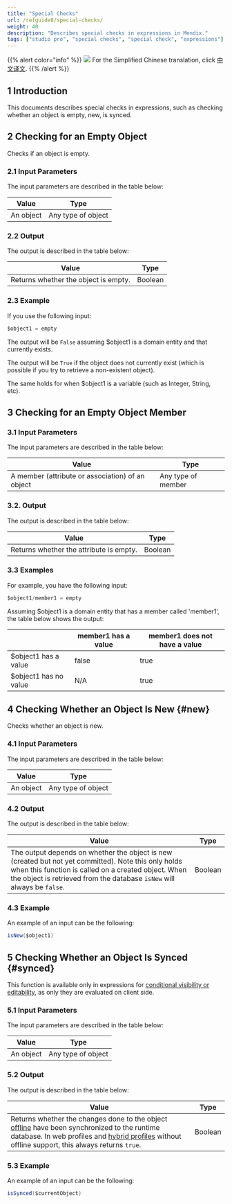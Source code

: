 ```yaml
---
title: "Special Checks"
url: /refguide8/special-checks/
weight: 40
description: "Describes special checks in expressions in Mendix."
tags: ["studio pro", "special checks", "special check", "expressions"]
---
```


{{% alert color="info" %}}
<img src="/attachments/china.png" class="d-inline-block" /> For the Simplified Chinese translation, click [中文译文](https://cdn.mendix.tencent-cloud.com/documentation/refguide8/special-checks.pdf).
{{% /alert %}}

## 1 Introduction

This documents describes special checks in expressions, such as checking whether an object is empty, new, is synced. 

## 2 Checking for an Empty Object

Checks if an object is empty. 

### 2.1 Input Parameters

The input parameters are described in the table below:

| Value     | Type               |
| --------- | ------------------ |
| An object | Any type of object |

### 2.2 Output

The output is described in the table below:

| Value                                | Type    |
| ------------------------------------ | ------- |
| Returns whether the object is empty. | Boolean |

### 2.3 Example

If you use the following input:

```java
$object1 = empty
```

The output will be `False` assuming $object1 is a domain entity and that currently exists.

The output will be `True` if the object does not currently exist (which is possible if you try to retrieve a non-existent object).

The same holds for when $object1 is a variable (such as Integer, String, etc).

## 3 Checking for an Empty Object Member

### 3.1 Input Parameters

The input parameters are described in the table below:

| Value                                            | Type               |
| ------------------------------------------------ | ------------------ |
| A member (attribute or association) of an object | Any type of member |

### 3.2. Output

The output is described in the table below:

| Value                                   | Type    |
| --------------------------------------- | ------- |
| Returns whether the attribute is empty. | Boolean |

### 3.3 Examples

For example, you have the following input:

```java
$object1/member1 = empty
```

Assuming $object1 is a domain entity that has a member called 'member1', the table below shows the output:

|   | member1 has a value | member1 does not have a value |
| --- | --- | --- |
| $object1 has a value | false | true |
| $object1 has no value | N/A | true |

## 4 Checking Whether an Object Is New {#new}

Checks whether an object is new. 

### 4.1 Input Parameters

The input parameters are described in the table below:

| Value     | Type               |
| --------- | ------------------ |
| An object | Any type of object |

### 4.2 Output

The output is described in the table below:

| Value                                                        | Type    |
| ------------------------------------------------------------ | ------- |
| The output depends on whether the object is new (created but not yet committed). Note this only holds when this function is called on a created object. When the object is retrieved from the database `isNew` will always be `false`. | Boolean |

### 4.3 Example

An example of an input can be the following:

```java
isNew($object1)
```

## 5 Checking Whether an Object Is Synced {#synced}

This function is available only in expressions for [conditional visibility or editability](/refguide8/common-widget-properties/), as only they are evaluated on client side.

### 5.1 Input Parameters

The input parameters are described in the table below:

| Value     | Type               |
| --------- | ------------------ |
| An object | Any type of object |

### 5.2 Output

The output is described in the table below:

| Value                                                        | Type    |
| ------------------------------------------------------------ | ------- |
| Returns whether the changes done to the object [offline](/refguide8/offline-first/) have been synchronized to the runtime database. In web profiles and [hybrid profiles](/refguide8/navigation/#hybrid-profiles) without offline support, this always returns `true`. | Boolean |

### 5.3 Example

An example of an input can be the following:

```java
isSynced($currentObject)
```
